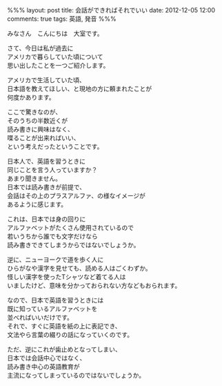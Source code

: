 %%%
layout: post
title: 会話ができればそれでいい
date: 2012-12-05 12:00
comments: true
tags: 英語, 発音
%%%

みなさん　こんにちは　大室です。

さて、今日は私が過去に<br />
アメリカで暮らしていた頃について<br />
思い出したことを一つご紹介します。

アメリカで生活していた頃、<br />
日本語を教えてほしい、と現地の方に頼まれたことが<br />
何度かあります。

ここで驚きなのが、<br />
そのうちの半数近くが<br />
読み書きに興味はなく、<br />
喋ることが出来ればいい、<br />
という考えだったということです。

日本人で、英語を習うときに<br />
同じことを言う人っていますか？<br />
あまり聞きません。<br />
日本では読み書きが前提で、<br />
会話はその上のプラスアルファ、の様なイメージが<br />
あるように感じます。

これは、日本では身の回りに<br />
アルファベットがたくさん使用されているので<br />
若いうちから誰でも文字だけなら<br />
読み書きできてしまうからではないでしょうか。

逆に、ニューヨークで道を歩く人に<br />
ひらがなや漢字を見せても、読める人はごくわずか。<br />
怪しい漢字を使ったTシャツなど着てる人は<br />
いましたけど、意味を分かっておられない方などもおられます。

なので、日本で英語を習うときには<br />
既に知っているアルファベットを<br />
並べればいいだけです。<br />
それで、すぐに英語を紙の上に表記でき、<br />
文法やら言葉の綴りの話になっていくのです。

ただ、逆にこれが歯止めとなってしまい、<br />
日本では会話中心ではなく、<br />
読み書き中心の英語教育が<br />
主流になってしまっているのではないでしょうか。

